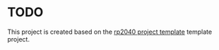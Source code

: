 # TODO

This project is created based on the [rp2040 project template](https://github.com/rp-rs/rp2040-project-template) template project. 
